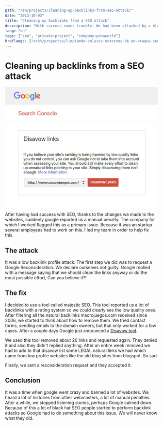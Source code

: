 ```yaml
---
path: "/en/projects/cleaning-up-backlinks-from-seo-attack/"
date: "2013-10-03"
title: "Cleaning up backlinks from a SEO attack"
description: "With success comes trouble. We had been attacked by a blackhat SEO and we had to fix a mess."
lang: "en"
tags: ["seo", "private-project", "company:panaworld"]
hreflangs: ["es%%/proyectos/limpiando-enlaces-externos-de-un-ataque-seo/", "en%%/en/projects/cleaning-up-backlinks-from-seo-attack/"]
---
```

# Cleaning up backlinks from a SEO attack

![Google Disavow Tool](google-disavow-tool.jpg)

After having had success with SEO, thanks to the changes we made to the websites, suddenly google reported us a manual penalty. The company for which I worked flagged this as a primary issue. Because it was an startup several employees had to work on this. I led my team in order to help fix this.

## The attack

It was a low backlink profile attack. The first step we did was to request a Google Reconsideration. We declare ourselves not guilty. Google replied with a message saying that we should clean the links anyway or do the most possible effort, Can you believe it?!

## The fix

I decided to use a tool called majestic SEO. This tool reported us a lot of backlinks with a rating system so we could clearly see the low quality ones. After filtering all the natural backlinks macrojuegos.com received since 2006, we started to think about how to remove them. We tried contact forms, sending emails to the domain owners, but that only worked for a few cases. After a couple days Google just announced a [Disavow tool](https://support.google.com/webmasters/answer/2648487?hl=en).

We used this tool removed about 20 links and requested again. They denied it and also they didn't replied anything. After an entire week removed we had to add to that disavow list some LEGAL natural links we had which came from low profile websites like the old blog sites from blogspot. So sad.

Finally, we sent a reconsideration request and they accepted it.

## Conclusion

It was a time when google went crazy and banned a lot of websites. We heard a lot of histories from other webmasters, a lot of manual penalties. After a while, we stopped listening stories, perhaps Google calmed down. Because of this a lot of black hat SEO people started to perform backlink attacks so Google had to do something about this issue. We will never know what they did.
